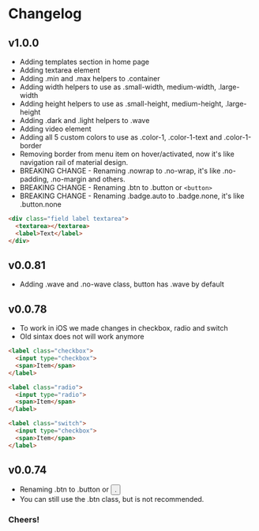 # Changelog

## v1.0.0 ##
- Adding templates section in home page
- Adding textarea element
- Adding .min and .max helpers to .container
- Adding width helpers to use as .small-width, medium-width, .large-width
- Adding height helpers to use as .small-height, medium-height, .large-height
- Adding .dark and .light helpers to .wave
- Adding video element
- Adding all 5 custom colors to use as .color-1, .color-1-text and .color-1-border
- Removing border from menu item on hover/activated, now it's like navigation rail of material design.
- BREAKING CHANGE - Renaming .nowrap to .no-wrap, it's like .no-padding, .no-margin and others.
- BREAKING CHANGE - Renaming .btn to .button or `<button>`
- BREAKING CHANGE - Renaming .badge.auto to .badge.none, it's like .button.none

```html
<div class="field label textarea">
  <textarea></textarea>
  <label>Text</label>
</div>
```

## v0.0.81 ##
- Adding .wave and .no-wave class, button has .wave by default

## v0.0.78 ##

- To work in iOS we made changes in checkbox, radio and switch
- Old sintax does not will work anymore

```html
<label class="checkbox">
  <input type="checkbox">
  <span>Item</span>
</label>

<label class="radio">
  <input type="radio">
  <span>Item</span>
</label>

<label class="switch">
  <input type="checkbox">
  <span>Item</span>
</label>
```

## v0.0.74 ##

- Renaming .btn to .button or <button>.
- You can still use the .btn class, but is not recommended.

### Cheers! ###
